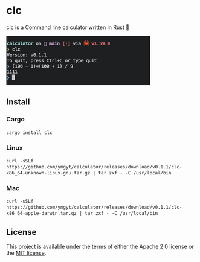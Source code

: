 # clc

clc is a Command line calculator written in Rust 🦀

![Terminal SS 1](../.assets/terminal_1.png)

## Install

### Cargo

```shell
cargo install clc
```

### Linux

```shell
curl -sSLf https://github.com/ymgyt/calculator/releases/download/v0.1.1/clc-x86_64-unknown-linux-gnu.tar.gz | tar zxf - -C /usr/local/bin
```

### Mac

```shell
curl -sSLf https://github.com/ymgyt/calculator/releases/download/v0.1.1/clc-x86_64-apple-darwin.tar.gz | tar zxf - -C /usr/local/bin
```

## License

This project is available under the terms of either the [Apache 2.0 license](../LICENSE-APACHE) or the [MIT license](../LICENSE-MIT).
